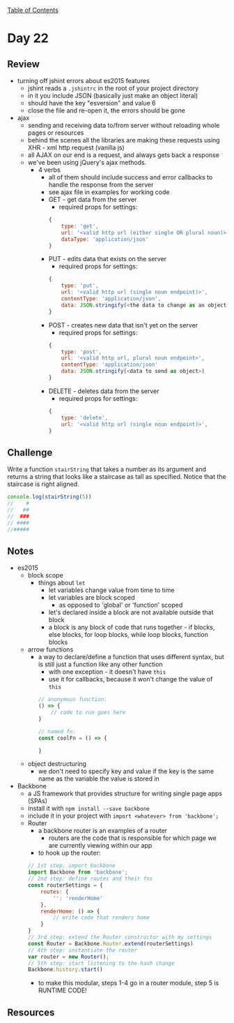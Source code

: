 
[Table of Contents](/README.md)

# Day 22

## Review
- turning off jshint errors about es2015 features
	- jshint reads a `.jshintrc` in the root of your project directory
	- in it you include JSON (basically just make an object literal)
	- should have the key "esversion" and value 6
	- close the file and re-open it, the errors should be gone
- ajax
	- sending and receiving data to/from server without reloading whole pages or resources
	- behind the scenes all the libraries are making these requests using XHR - xml http request (vanilla js)
	- all AJAX on our end is a request, and always gets back a response
	- we've been using jQuery's ajax methods.
		- 4 verbs
			- all of them should include success and error callbacks to handle the response from the server
			- see ajax file in examples for working code
			- GET - get data from the server
				- required props for settings:
				```js
				{
					type: 'get',
					url: '<valid http url (either single OR plural noun)>',
					dataType: 'application/json'
				}
				```
			- PUT - edits data that exists on the server
				- required props for settings:
				```js
				{
					type: 'put',
					url: '<valid http url (single noun endpoint)>',
					contentType: 'application/json',
					data: JSON.stringify(<the data to change as an object>)
				}
				```
			- POST - creates new data that isn't yet on the server
				- required props for settings:
				```js
				{
					type: 'post',
					url: '<valid http url, plural noun endpoint>',
					contentType: 'application/json'
					data: JSON.stringify(<data to send as object>)
				}
				```
			- DELETE - deletes data from the server
				- required props for settings:
				```js
				{
					type: 'delete',
					url: '<valid http url (single noun endpoint)>',
				}
				```

## Challenge
Write a function `stairString` that takes a number as its argument and returns a string that looks like a staircase as tall as specified. Notice that the staircase is right aligned.

```js
console.log(stairString(5))
//    #
//   ##
//  ###
// ####
//#####
```

## Notes
- es2015
	- block scope
		- things about `let`
			- let variables change value from time to time
			- let variables are block scoped
				- as opposed to 'global' or 'function' scoped
			- let's declared inside a block are not available outside that block
			- a block is any block of code that runs together - if blocks, else blocks, for loop blocks, while loop blocks, function blocks
	- arrow functions
		- a way to declare/define a function that uses different syntax, but is still just a function like any other function
			- with one exception - it doesn't have `this`
			- use it for callbacks, because it won't change the value of `this`
			```js
			// anonymous function:
			() => {
				// code to run goes here
			}

			// named fn:
			const coolFn = () => {

			}
			```
	- object destructuring
		- we don't need to specify key and value if the key is the same name as the variable the value is stored in
- Backbone
	- a JS framework that provides structure for writing single page apps (SPAs)
	- install it with `npm install --save backbone`
	- include it in your project with `import <whatever> from 'backbone';`
	- Router
		- a backbone router is an examples of a router
			- routers are the code that is responsible for which page we are currently viewing within our app
		- to hook up the router: 	
		```js
		// 1st step: import backbone
		import Backbone from 'backbone';
		// 2nd step: define routes and their fns
		const routerSettings = {
			routes: {
				'': 'renderHome'
			},
			renderHome: () => {
				// write code that renders home
			}
		}
		// 3rd step: extend the Router constructor with my settings
		const Router = Backbone.Router.extend(routerSettings)
		// 4th step: instantiate the router
		var router = new Router();
		// 5th step: start listening to the hash change
		Backbone.history.start()
		```
		- to make this modular, steps 1-4 go in a router module, step 5 is RUNTIME CODE!


## Resources
